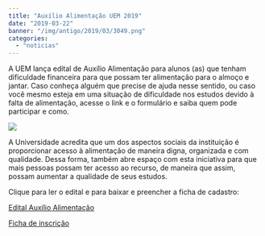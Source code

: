 ```yaml
---
title: "Auxílio Alimentação UEM 2019"
date: "2019-03-22"
banner: "/img/antigo/2019/03/3049.png"
categories: 
  - "noticias"
---
```


A UEM lança edital de Auxílio Alimentação para alunos (as) que tenham dificuldade financeira para que possam ter alimentação para o almoço e jantar. Caso conheça alguém que precise de ajuda nesse sentido, ou caso você mesmo esteja em uma situação de dificuldade nos estudos devido à falta de alimentação, acesse o link e o formulário e saiba quem pode participar e como.

<!--more-->

![](/img/antigo/2019/03/3049.png)

<!--more-->


A Universidade acredita que um dos aspectos sociais da instituição é proporcionar acesso à alimentação de maneira digna, organizada e com qualidade. Dessa forma, também abre espaço com esta iniciativa para que mais pessoas possam ter acesso ao recurso, de maneira que assim, possam aumentar a qualidade de seus estudos.

Clique para ler o edital e para baixar e preencher a ficha de cadastro:

[Edital Auxílio Alimentação](/img/antigo/2019/03/Edital002.pdf)

[Ficha de inscrição](/img/antigo/2019/03/ForminscrAA.pdf)
